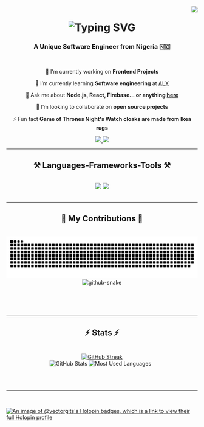 <img align="right" src="https://visitor-badge.laobi.icu/badge?page_id=vectorgits.vectorgits](https://visitor-badge.laobi.icu/badge?page_id=vectorgits.vectorgits&left_color=gray&right_color=green)" />


<h1 align="center"
 <a href="https://git.io/typing-svg"><img src="https://readme-typing-svg.demolab.com?font=Montserrat+Alternates&weight=600&size=35&duration=4000&pause=1000&color=27F760&center=true&vCenter=true&random=false&width=435&lines=Hello+There+%F0%9F%96%96;I'm+Vector" alt="Typing SVG" /></a>
</h1>

<h3 align="center"> A Unique Software Engineer from Nigeria 🇳🇬 </h3>

</br>

<div align="center">
 
 🔭 I’m currently working on **Frontend Projects**
 
 🌱 I’m currently learning **Software engineering** at [ALX](https://www.alxafrica.com/software-engineering/)

💬 Ask me about **Node.js, React, Firebase... or anything [here](https://github.com/VectorGits/VectorGits/issues)**

👯 I’m looking to collaborate on **open source projects**

⚡ Fun fact **Game of Thrones Night's Watch cloaks are made from Ikea rugs**

 </div>

 <div align="center"> 
  <a href="mailto:davidoluremi0@gmail.com">
    <img src="https://img.shields.io/badge/Gmail-333333?style=for-the-badge&logo=gmail&logoColor=red" />
  </a>
  <a href="https://linkedin.com/in/vect0r" target="_blank">
    <img src="https://img.shields.io/badge/LinkedIn-0077B5?style=for-the-badge&logo=linkedin&logoColor=white" target="_blank" />
  </a>
 <!-- <a href="https://salesp07.github.io" target="_blank">
     <img src="https://img.shields.io/badge/Portfolio-FF5722?style=for-the-badge&logo=todoist&logoColor=white" target="_blank" /> <!-- sqlite, safari, google-chrome are other good icon options 
  </a> -->
</div>


<hr/>
 
<h2 align="center">⚒️ Languages-Frameworks-Tools ⚒️</h2>
<br/>
<div align="center">
    <img src="https://skillicons.dev/icons?i=react,bootstrap,html,css,vscode,github,figma" />
    <img src="https://skillicons.dev/icons?i=nodejs,python,javascript,c,flask,postgres,wordpress,windows,kali,tailwind,git" /><br>
</div>

<br/>
<hr/>


<div align="center">
  <h2>🐍 My Contributions 🐍</h2>
  <br>
 <source media="(prefers-color-scheme: dark)" srcset="github-snake-dark.svg" />
  <source media="(prefers-color-scheme: light)" srcset="github-snake.svg" />
  <img alt="snake eating my contributions" src="https://raw.githubusercontent.com/vectorgits/vectorgits/output/github-contribution-grid-snake.svg" />
  <picture>
  <source media="(prefers-color-scheme: dark)" srcset="github-snake-dark.svg" />
  <source media="(prefers-color-scheme: light)" srcset="github-snake.svg" />
  <img alt="github-snake" src="github-snake.svg" />
</picture>
  
  <br/><br/><br/>
</div>

<hr/>


<h2 align="center">⚡ Stats ⚡</h2>
<br>
<div align=center>
  <a href="https://git.io/streak-stats"><img src="https://streak-stats.demolab.com?user=VectorGits&theme=gruvbox-duo&card_width=390" alt="GitHub Streak" /></a>
  <br/>
  <img height=175 alt="GitHub Stats" src="https://github-readme-stats.vercel.app/api?username=kshyun28&show_icons=true&count_private=true&theme=dark" />
  <img height=175 alt="Most Used Languages" src="https://github-readme-stats.vercel.app/api/top-langs/?username=vectorgits&layout=compact&theme=dark" />&nbsp;&nbsp;
</div>

<br/><br/>

<hr/>

<br/>


[![An image of @vectorgits's Holopin badges, which is a link to view their full Holopin profile](https://holopin.me/vectorgits)](https://holopin.io/@vectorgits)

<!-- **VectorGits/VectorGits** is a ✨ _special_ ✨ repository because its `README.md` (this file) appears on your GitHub profile. -->

<!-- Here are some ideas to get you started: 

- 🔭 I’m currently working on Frontend Projects
- 🌱 I’m currently learning Software engineering at [ALX](https://www.alxafrica.com/software-engineering/)
- 👯 I’m looking to collaborate on open souce projects
- 🤔 I’m looking for help with 
- 💬 Ask me about anything
- 📫 How to reach me: ...
- ⚡ Fun fact: I use vim 🙃




- [Send a mail!](mailto:davidoluremi0@gmail.com)
- [linkedin!](https://www.linkedin.com/in/david-oluremi-584875246/) -->
